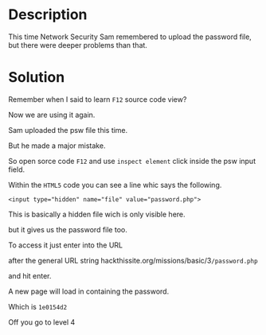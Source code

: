 # Description

This time Network Security Sam remembered to upload the password file, but there were deeper problems than that.

# Solution

Remember when I said to learn `F12` source code view?

Now we are using it again.

Sam uploaded the psw file this time.

But he made a major mistake.

So open sorce code `F12` and use `inspect element` click inside the psw input field.

Within the `HTML5` code you can see a line whic says the following.

`<input type="hidden" name="file" value="password.php">`

This is basically a hidden file wich is only visible here.

but it gives us the password file too.

To access it just enter into the URL

after the general URL string hackthissite.org/missions/basic/3`/password.php`

and hit enter.

A new page will load in containing the password.

Which is `1e0154d2`

Off you go to level 4